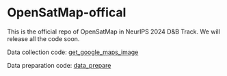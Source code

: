 # OpenSatMap-offical
This is the official repo of OpenSatMap in NeurIPS 2024 D&amp;B Track. We will release all the code soon.

Data collection code: [get_google_maps_image](https://github.com/bjzhb666/get_google_maps_image)

Data preparation code: [data_prepare](https://github.com/OpenSatMap/OpenSatMap-offical/tree/main/data_prepare/tools-release)